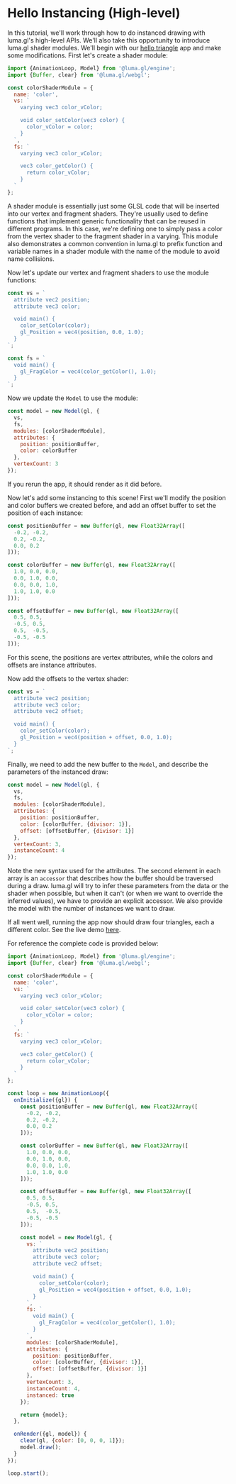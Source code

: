 # Hello Instancing (High-level)

In this tutorial, we'll work through how to do instanced drawing with luma.gl's high-level APIs. We'll also take this opportunity to introduce luma.gl shader modules. We'll begin with our [hello triangle](/docs/getting-started/hello-triangle) app and make some modifications. First let's create a shader module:
```js
import {AnimationLoop, Model} from '@luma.gl/engine';
import {Buffer, clear} from '@luma.gl/webgl';

const colorShaderModule = {
  name: 'color',
  vs: `
    varying vec3 color_vColor;

    void color_setColor(vec3 color) {
      color_vColor = color;
    }
  `,
  fs: `
    varying vec3 color_vColor;

    vec3 color_getColor() {
      return color_vColor;
    }
  `
};
```

A shader module is essentially just some GLSL code that will be inserted into our vertex and fragment shaders. They're usually used to define functions that implement generic functionality that can be reused in different programs. In this case, we're defining one to simply pass a color from the vertex shader to the fragment shader in a varying. This module also demonstrates a common convention in luma.gl to prefix function and variable names in a shader module with the name of the module to avoid name collisions.

Now let's update our vertex and fragment shaders to use the module functions:
```js
const vs = `
  attribute vec2 position;
  attribute vec3 color;

  void main() {
    color_setColor(color);
    gl_Position = vec4(position, 0.0, 1.0);
  }
`;

const fs = `
  void main() {
    gl_FragColor = vec4(color_getColor(), 1.0);
  }
`;
```

Now we update the `Model` to use the module:
```js
const model = new Model(gl, {
  vs,
  fs,
  modules: [colorShaderModule],
  attributes: {
    position: positionBuffer,
    color: colorBuffer
  },
  vertexCount: 3
});
```

If you rerun the app, it should render as it did before.

Now let's add some instancing to this scene! First we'll modify the position and color buffers we created before, and add an offset buffer to set the position of each instance:
```js
const positionBuffer = new Buffer(gl, new Float32Array([
  -0.2, -0.2,
  0.2, -0.2,
  0.0, 0.2
]));

const colorBuffer = new Buffer(gl, new Float32Array([
  1.0, 0.0, 0.0,
  0.0, 1.0, 0.0,
  0.0, 0.0, 1.0,
  1.0, 1.0, 0.0
]));

const offsetBuffer = new Buffer(gl, new Float32Array([
  0.5, 0.5,
  -0.5, 0.5,
  0.5,  -0.5,
  -0.5, -0.5
]));
```
For this scene, the positions are vertex attributes, while the colors and offsets are instance attributes.

Now add the offsets to the vertex shader:
```js
const vs = `
  attribute vec2 position;
  attribute vec3 color;
  attribute vec2 offset;

  void main() {
    color_setColor(color);
    gl_Position = vec4(position + offset, 0.0, 1.0);
  }
`;
```

Finally, we need to add the new buffer to the `Model`, and describe the parameters of the instanced draw:
```js
const model = new Model(gl, {
  vs,
  fs,
  modules: [colorShaderModule],
  attributes: {
    position: positionBuffer,
    color: [colorBuffer, {divisor: 1}],
    offset: [offsetBuffer, {divisor: 1}]
  },
  vertexCount: 3,
  instanceCount: 4
});
```
Note the new syntax used for the attributes. The second element in each array is an `accessor` that describes how the buffer should be traversed during a draw. luma.gl will try to infer these parameters from the data or the shader when possible, but when it can't (or when we want to override the inferred values), we have to provide an explicit accessor. We also provide the model with the number of instances we want to draw.

If all went well, running the app now should draw four triangles, each a different color. See the live demo [here](/examples/getting-started/hello-instancing-high).

For reference the complete code is provided below:
```js
import {AnimationLoop, Model} from '@luma.gl/engine';
import {Buffer, clear} from '@luma.gl/webgl';

const colorShaderModule = {
  name: 'color',
  vs: `
    varying vec3 color_vColor;

    void color_setColor(vec3 color) {
      color_vColor = color;
    }
  `,
  fs: `
    varying vec3 color_vColor;

    vec3 color_getColor() {
      return color_vColor;
    }
  `
};

const loop = new AnimationLoop({
  onInitialize({gl}) {
    const positionBuffer = new Buffer(gl, new Float32Array([
      -0.2, -0.2,
      0.2, -0.2,
      0.0, 0.2
    ]));

    const colorBuffer = new Buffer(gl, new Float32Array([
      1.0, 0.0, 0.0,
      0.0, 1.0, 0.0,
      0.0, 0.0, 1.0,
      1.0, 1.0, 0.0
    ]));

    const offsetBuffer = new Buffer(gl, new Float32Array([
      0.5, 0.5,
      -0.5, 0.5,
      0.5,  -0.5,
      -0.5, -0.5
    ]));

    const model = new Model(gl, {
      vs: `
        attribute vec2 position;
        attribute vec3 color;
        attribute vec2 offset;

        void main() {
          color_setColor(color);
          gl_Position = vec4(position + offset, 0.0, 1.0);
        }
      `,
      fs: `
        void main() {
          gl_FragColor = vec4(color_getColor(), 1.0);
        }
      `,
      modules: [colorShaderModule],
      attributes: {
        position: positionBuffer,
        color: [colorBuffer, {divisor: 1}],
        offset: [offsetBuffer, {divisor: 1}]
      },
      vertexCount: 3,
      instanceCount: 4,
      instanced: true
    });

    return {model};
  },

  onRender({gl, model}) {
    clear(gl, {color: [0, 0, 0, 1]});
    model.draw();
  }
});

loop.start();

```
